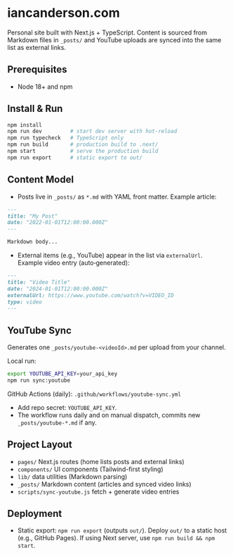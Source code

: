 # iancanderson.com

Personal site built with Next.js + TypeScript. Content is sourced from Markdown files in `_posts/` and YouTube uploads are synced into the same list as external links.

## Prerequisites
- Node 18+ and npm

## Install & Run
```bash
npm install
npm run dev         # start dev server with hot-reload
npm run typecheck   # TypeScript only
npm run build       # production build to .next/
npm start           # serve the production build
npm run export      # static export to out/
```

## Content Model
- Posts live in `_posts/` as `*.md` with YAML front matter. Example article:
```md
---
title: "My Post"
date: "2022-01-01T12:00:00.000Z"
---

Markdown body...
```

- External items (e.g., YouTube) appear in the list via `externalUrl`. Example video entry (auto‑generated):
```md
---
title: "Video Title"
date: "2024-01-01T12:00:00.000Z"
externalUrl: https://www.youtube.com/watch?v=VIDEO_ID
type: video
---
```

## YouTube Sync
Generates one `_posts/youtube-<videoId>.md` per upload from your channel.

Local run:
```bash
export YOUTUBE_API_KEY=your_api_key
npm run sync:youtube
```

GitHub Actions (daily): `.github/workflows/youtube-sync.yml`
- Add repo secret: `YOUTUBE_API_KEY`.
- The workflow runs daily and on manual dispatch, commits new `_posts/youtube-*.md` if any.

## Project Layout
- `pages/` Next.js routes (home lists posts and external links)
- `components/` UI components (Tailwind-first styling)
- `lib/` data utilities (Markdown parsing)
- `_posts/` Markdown content (articles and synced video links)
- `scripts/sync-youtube.js` fetch + generate video entries

## Deployment
- Static export: `npm run export` (outputs `out/`). Deploy `out/` to a static host (e.g., GitHub Pages). If using Next server, use `npm run build && npm start`.
